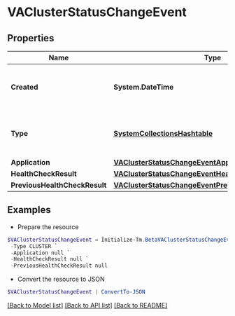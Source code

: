 # VAClusterStatusChangeEvent
## Properties

Name | Type | Description | Notes
------------ | ------------- | ------------- | -------------
**Created** | **System.DateTime** | The date and time the status change occurred. | 
**Type** | [**SystemCollectionsHashtable**](.md) | The type of the object that initiated this event. | 
**Application** | [**VAClusterStatusChangeEventApplication**](VAClusterStatusChangeEventApplication.md) |  | 
**HealthCheckResult** | [**VAClusterStatusChangeEventHealthCheckResult**](VAClusterStatusChangeEventHealthCheckResult.md) |  | 
**PreviousHealthCheckResult** | [**VAClusterStatusChangeEventPreviousHealthCheckResult**](VAClusterStatusChangeEventPreviousHealthCheckResult.md) |  | 

## Examples

- Prepare the resource
```powershell
$VAClusterStatusChangeEvent = Initialize-Tm.BetaVAClusterStatusChangeEvent  -Created 2020-06-29T22:01:50.474Z `
 -Type CLUSTER `
 -Application null `
 -HealthCheckResult null `
 -PreviousHealthCheckResult null
```

- Convert the resource to JSON
```powershell
$VAClusterStatusChangeEvent | ConvertTo-JSON
```

[[Back to Model list]](../README.md#documentation-for-models) [[Back to API list]](../README.md#documentation-for-api-endpoints) [[Back to README]](../README.md)

